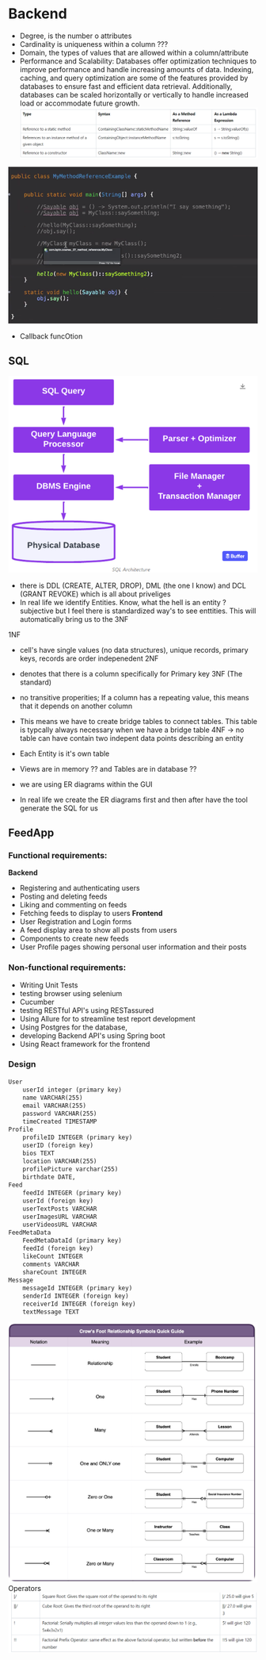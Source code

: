# Backend
- Degree, is the number o attributes
- Cardinality is uniqueness within a column ???
- Domain, the types of values that are allowed within a column/attribute
- Performance and Scalability: Databases offer optimization techniques to improve performance and handle increasing amounts of data. Indexing, caching, and query optimization are some of the features provided by databases to ensure fast and efficient data retrieval. Additionally, databases can be scaled horizontally or vertically to handle increased load or accommodate future growth.
![alt text](image-18.png)

![alt text](image-19.png)



- Callback funcOtion

## SQL
![alt text](image-21.png)
- there is DDL (CREATE, ALTER, DROP), DML (the one I know) and DCL (GRANT REVOKE) which is all about priveliges
- In real life we identify Entities. Know, what the hell is an entity ? subjective but I feel there is standardized way's to see enttities. This will automatically bring us to the 3NF

1NF
- cell's have single values (no data structures), unique records, primary keys, records are order indepenedent 
2NF
- denotes that there is a column specifically for Primary key
3NF (The standard)
- no transitive properities; If a column has a repeating value, this means that it depends on another column
- This means we have to create bridge tables to connect tables. This table is typcally always necessary when we have a bridge table
4NF -> no table can have contain two indepent data points describing an entity

- Each Entity is it's own table 

- Views are in memory ?? and Tables are in database ??
- we are using ER diagrams within the GUI

- In real life we create the ER diagrams first and then after have the tool generate the SQL for us

## FeedApp
### Functional requirements:
**Backend**
- Registering and authenticating users
- Posting and deleting feeds
- Liking and commenting on feeds
- Fetching feeds to display to users
**Frontend**
- User Registration and Login forms
- A feed display area to show all posts from users
- Components to create new feeds
- User Profile pages showing personal user information and their posts

### Non-functional requirements:
- Writing Unit Tests
- testing browser using selenium
- Cucumber 
- testing RESTful API's using RESTassured
- Using Allure for to streamline test report development
- Using Postgres for the database, 
- developing Backend API's using Spring boot
- Using React framework for the frontend

### Design
```
User
    userId integer (primary key)
    name VARCHAR(255)
    email VARCHAR(255) 
    password VARCHAR(255)
    timeCreated TIMESTAMP
Profile
    profileID INTEGER (primary key)
    userID (foreign key)
    bios TEXT
    location VARCHAR(255)
    profilePicture varchar(255)
    birthdate DATE,
Feed
    feedId INTEGER (primary key)
    userId (foreign key)
    userTextPosts VARCHAR
    userImagesURL VARCHAR
    userVideosURL VARCHAR
FeedMetaData
    FeedMetaDataId (primary key)
    feedId (foreign key)
    likeCount INTEGER
    comments VARCHAR
    shareCount INTEGER
Message
    messageId INTEGER (primary key)
    senderId INTEGER (foreign key)
    receiverId INTEGER (foreign key)
    textMessage TEXT
```
![alt text](image-22.png)
Operators
![alt text](image-23.png)